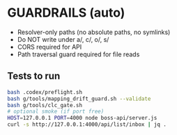 # GUARDRAILS (auto)
- Resolver-only paths (no absolute paths, no symlinks)
- Do NOT write under a/, c/, o/, s/
- CORS required for API
- Path traversal guard required for file reads

## Tests to run
```bash
bash .codex/preflight.sh
bash g/tools/mapping_drift_guard.sh --validate
bash g/tools/clc_gate.sh
# optional smoke (if port free)
HOST=127.0.0.1 PORT=4000 node boss-api/server.js
curl -s http://127.0.0.1:4000/api/list/inbox | jq .
```
